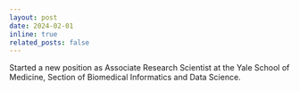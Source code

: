 ```yaml
---
layout: post
date: 2024-02-01
inline: true
related_posts: false
---
```


Started a new position as Associate Research Scientist at the Yale School of Medicine, Section of Biomedical Informatics and Data Science.
